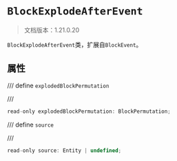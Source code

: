 # `BlockExplodeAfterEvent`

> 文档版本：1.21.0.20

`BlockExplodeAfterEvent`类，扩展自`BlockEvent`。

## 属性

/// define
`explodedBlockPermutation`


///

```js
read-only explodedBlockPermutation: BlockPermutation;
```


/// define
`source`


///

```js
read-only source: Entity | undefined;
```

